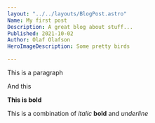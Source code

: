 ```yaml
---
layout: "../../layouts/BlogPost.astro"
Name: My first post
Description: A great blog about stuff...
Published: 2021-10-02
Author: Olaf Olafson
HeroImageDescription: Some pretty birds

---
```


This is a paragraph 

And this 

**This is bold** 

This is a combination of *italic* **bold**  and  *underline* 
